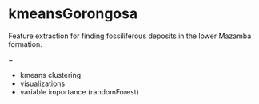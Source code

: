 # kmeansGorongosa
Feature extraction for finding fossiliferous deposits in the lower Mazamba formation.

~

+ kmeans clustering
+ visualizations
+ variable importance (randomForest) 
